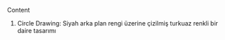 Content

1. Circle Drawing: Siyah arka plan rengi üzerine çizilmiş turkuaz renkli bir daire tasarımı



